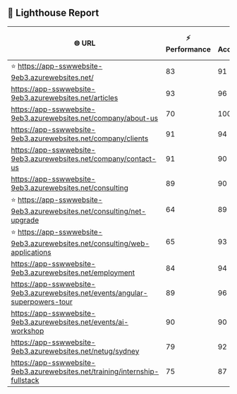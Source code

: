 ## 🚀 Lighthouse Report

| 🌐 URL | ⚡ Performance | ♿ Accessibility | ✅ Best Practices | 🔍 SEO | 📦 Bundle Size | 🗑️ Unused Bundle |
| --- | ----------- | ------------- | -------------- | --- | ---------------- | ---------------- |
| ⭐ https://app-sswwebsite-9eb3.azurewebsites.net/ | 83 | 91 | 78 | 100 | 7.81 MB | 4.88 MB |
| https://app-sswwebsite-9eb3.azurewebsites.net/articles | 93 | 96 | 78 | 92 | 4.27 MB | 2.06 MB |
| https://app-sswwebsite-9eb3.azurewebsites.net/company/about-us | 70 | 100 | 78 | 100 | 4.16 MB | 2.01 MB |
| https://app-sswwebsite-9eb3.azurewebsites.net/company/clients | 91 | 94 | 78 | 100 | 4.55 MB | 2.26 MB |
| https://app-sswwebsite-9eb3.azurewebsites.net/company/contact-us | 91 | 90 | 78 | 92 | 7.54 MB | 4.69 MB |
| https://app-sswwebsite-9eb3.azurewebsites.net/consulting | 89 | 90 | 74 | 100 | 7.81 MB | 4.88 MB |
| ⭐ https://app-sswwebsite-9eb3.azurewebsites.net/consulting/net-upgrade | 64 | 89 | 59 | 85 | 7.83 MB | 4.87 MB |
| ⭐ https://app-sswwebsite-9eb3.azurewebsites.net/consulting/web-applications | 65 | 93 | 59 | 85 | 7.81 MB | 4.88 MB |
| https://app-sswwebsite-9eb3.azurewebsites.net/employment | 84 | 94 | 78 | 100 | 4.41 MB | 2.03 MB |
| https://app-sswwebsite-9eb3.azurewebsites.net/events/angular-superpowers-tour | 89 | 96 | 74 | 100 | 7.56 MB | 4.73 MB |
| https://app-sswwebsite-9eb3.azurewebsites.net/events/ai-workshop | 90 | 90 | 74 | 92 | 7.56 MB | 4.73 MB |
| https://app-sswwebsite-9eb3.azurewebsites.net/netug/sydney | 79 | 92 | 78 | 92 | 4.64 MB | 2.30 MB |
| https://app-sswwebsite-9eb3.azurewebsites.net/training/internship-fullstack | 75 | 87 | 74 | 100 | 4.16 MB | 1.98 MB |